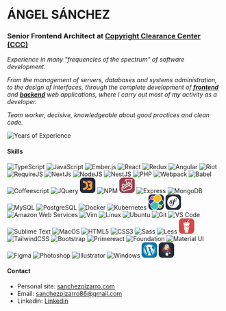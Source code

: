 # ÁNGEL SÁNCHEZ

### Senior Frontend Architect at [Copyright Clearance Center (CCC)](https://www.copyright.com/)

_Experience in many "frequencies of the spectrum" of software development._

_From the management of servers, databases and systems administration, to the design of interfaces, through the complete development of <ins>**frontend**</ins> and <ins>**backend**</ins> web applications, where I carry out most of my activity as a developer._

_Team worker, decisive, knowledgeable about good practices and clean code._

![Years of Experience](https://img.shields.io/badge/Experiencia-15%20años-blue)

#### Skills

<p align="left">
  <!-- TS -->
  <img src="https://raw.githubusercontent.com/danielcranney/readme-generator/main/public/icons/skills/typescript-colored.svg" alt="TypeScript" title="TypeScript" width="36" height="36" />

  <!-- JS -->
  <img src="https://raw.githubusercontent.com/danielcranney/readme-generator/main/public/icons/skills/javascript-colored.svg" alt="JavaScript" title="JavaScript" width="36" height="36" />

  <!-- Ember -->
  <img src="https://raw.githubusercontent.com/danielcranney/readme-generator/main/public/icons/skills/emberjs-colored.svg" alt="Ember.js" title="Ember.js" width="36" height="36" />

  <!-- React -->
  <img src="https://raw.githubusercontent.com/danielcranney/readme-generator/main/public/icons/skills/react-colored.svg" alt="React" title="React" width="36" height="36" />

  <!-- Redux -->
  <img src="https://raw.githubusercontent.com/danielcranney/readme-generator/main/public/icons/skills/redux-colored.svg" alt="Redux" title="Redux" width="36" height="36" />

  <!-- Angular -->
  <img src="https://raw.githubusercontent.com/danielcranney/readme-generator/main/public/icons/skills/angularjs-colored.svg" alt="Angular" title="Angular" width="36" height="36" />

  <!-- Riot -->
  <img src="https://sanchezpizarro.com/src/img/ico/riot.png" alt="Riot" title="Riot" width="36" height="36" />

  <!-- RequireJS -->
  <img src="https://sanchezpizarro.com/src/img/ico/requirejs.png" alt="RequireJS" title="RequireJS" width="36" height="36" />

  <!-- ##### -->

  <!-- Next.js -->
  <img src="https://raw.githubusercontent.com/danielcranney/readme-generator/main/public/icons/skills/nextjs-colored-dark.svg" alt="NextJs" title="NextJs" width="36" height="36" />

  <!-- Node.js -->
  <img src="https://raw.githubusercontent.com/danielcranney/readme-generator/main/public/icons/skills/nodejs-colored.svg" alt="NodeJS" title="NodeJS" width="36" height="36" />

  <!-- NestJS -->
  <img src="https://raw.githubusercontent.com/danielcranney/readme-generator/main/public/icons/skills/nestjs-colored.svg" alt="NestJS" title="NestJS" width="36" height="36" />

  <!-- PHP -->
  <img src="https://raw.githubusercontent.com/danielcranney/readme-generator/main/public/icons/skills/php-colored.svg" alt="PHP" title="PHP" width="36" height="36" />

  <!-- Webpack -->
  <img src="https://raw.githubusercontent.com/danielcranney/readme-generator/main/public/icons/skills/webpack-colored.svg" alt="Webpack" title="Webpack" width="36" height="36" />

  <!-- Babel -->
  <img src="https://raw.githubusercontent.com/danielcranney/readme-generator/main/public/icons/skills/babel-colored-dark.svg" alt="Babel" title="Babel" width="36" height="36" />

  <!-- CoffeeScript -->
  <img src="https://raw.githubusercontent.com/danielcranney/readme-generator/main/public/icons/skills/coffeescript-colored-dark.svg" alt="Coffeescript" title="Coffeescript" width="36" height="36" />

  <!-- jQuery -->
  <img src="https://raw.githubusercontent.com/danielcranney/readme-generator/main/public/icons/skills/jquery-colored.svg" alt="JQuery" title="JQuery" width="36" height="36" />

  <!-- D3 -->
  <img src="https://github.com/tandpfun/skill-icons/raw/main/icons/D3-Dark.svg" alt="D3" title="D3" width="36" height="36" />

  <!-- NPM -->
  <img src="https://raw.githubusercontent.com/tandpfun/skill-icons/main/icons/Npm-Dark.svg" alt="NPM" title="NPM" width="36" height="36" />

  <!-- Jest -->
  <img src="https://raw.githubusercontent.com/tandpfun/skill-icons/main/icons/Jest.svg" alt="Jest" title="Jest" width="36" height="36" />

  <!-- ##### -->

  <!-- Express -->
  <img src="https://raw.githubusercontent.com/danielcranney/readme-generator/main/public/icons/skills/express-colored-dark.svg" alt="Express" title="Express" width="36" height="36" />

  <!-- MongoDB -->
  <img src="https://raw.githubusercontent.com/danielcranney/readme-generator/main/public/icons/skills/mongodb-colored.svg" alt="MongoDB" title="MongoDB" width="36" height="36" />

  <!-- MySQL -->
  <img src="https://raw.githubusercontent.com/danielcranney/readme-generator/main/public/icons/skills/mysql-colored.svg" alt="MySQL" title="MySQL" width="36" height="36" />

  <!-- PostgreSQL -->
  <img src="https://raw.githubusercontent.com/danielcranney/readme-generator/main/public/icons/skills/postgresql-colored.svg" alt="PostgreSQL" title="PostgreSQL" width="36" height="36" />

  <!-- Docker -->
  <img src="https://raw.githubusercontent.com/danielcranney/readme-generator/main/public/icons/skills/docker-colored.svg" alt="Docker" title="Docker" width="36" height="36" />

  <!-- Kubernetes -->
  <img src="https://raw.githubusercontent.com/danielcranney/readme-generator/main/public/icons/skills/kubernetes-colored.svg" alt="Kubernetes" title="Kubernetes" width="36" height="36" />

  <!-- ElasticSearch -->
  <img src="https://raw.githubusercontent.com/tandpfun/skill-icons/main/icons/Elasticsearch-Dark.svg" alt="ElasticSearch" title="ElasticSearch" width="36" height="36" />

  <!-- Symfony -->
  <img src="https://raw.githubusercontent.com/tandpfun/skill-icons/main/icons/Symfony-Dark.svg" alt="Symfony" title="Symfony" width="36" height="36" />

  <!-- AWS -->
  <img src="https://raw.githubusercontent.com/danielcranney/readme-generator/main/public/icons/skills/aws-colored-dark.svg" alt="Amazon Web Services" title="Amazon Web Services" width="36" height="36" />

  <!-- Vim -->
  <img src="https://raw.githubusercontent.com/danielcranney/readme-generator/main/public/icons/skills/vim-colored.svg" alt="Vim" title="Vim" width="36" height="36" />

  <!-- Linux -->
  <img src="https://raw.githubusercontent.com/danielcranney/readme-generator/main/public/icons/skills/linux-colored.svg" alt="Linux" title="Linux" width="36" height="36" />

  <!-- Ubuntu -->
  <img src="https://raw.githubusercontent.com/danielcranney/readme-generator/main/public/icons/skills/ubuntu-colored.svg" alt="Ubuntu" title="Ubuntu" width="36" height="36" />

  <!-- Git -->
  <img src="https://raw.githubusercontent.com/danielcranney/readme-generator/main/public/icons/skills/git-colored.svg" alt="Git" title="Git" width="36" height="36" />

  <!-- VS Code -->
  <img src="https://raw.githubusercontent.com/danielcranney/readme-generator/main/public/icons/skills/visualstudiocode-colored.svg" alt="VS Code" title="VS Code" width="36" height="36" />

  <!-- Sublime Text -->
  <img src="https://raw.githubusercontent.com/danielcranney/readme-generator/main/public/icons/skills/sublimetext-colored.svg" alt="Sublime Text" title="Sublime Text" width="36" height="36" />

  <!-- macOS -->
  <img src="https://raw.githubusercontent.com/danielcranney/readme-generator/main/public/icons/skills/macos-colored-dark.svg" alt="MacOS" title="MacOS" width="36" height="36" />

  <!-- ##### -->

  <!-- HTML5 -->
  <img src="https://raw.githubusercontent.com/danielcranney/readme-generator/main/public/icons/skills/html5-colored.svg" alt="HTML5" title="HTML5" width="36" height="36" />

  <!-- CSS3 -->
  <img src="https://raw.githubusercontent.com/danielcranney/readme-generator/main/public/icons/skills/css3-colored.svg" alt="CSS3" title="CSS3" width="36" height="36" />

  <!-- Sass -->
  <img src="https://raw.githubusercontent.com/danielcranney/readme-generator/main/public/icons/skills/sass-colored.svg" alt="Sass" title="Sass" width="36" height="36" />

  <!-- Less -->
  <img src="https://raw.githubusercontent.com/tandpfun/skill-icons/main/icons/Less-Dark.svg" alt="Less" title="Less" width="36" height="36" />

  <!-- Gulp -->
  <img src="https://raw.githubusercontent.com/tandpfun/skill-icons/main/icons/Gulp.svg" alt="Gulp" title="Gulp" width="36" height="36" />

  <!-- Tailwind -->
  <img src="https://raw.githubusercontent.com/danielcranney/readme-generator/main/public/icons/skills/tailwindcss-colored.svg" alt="TailwindCSS" title="TailwindCSS" width="36" height="36" />

  <!-- Bootstrap -->
  <img src="https://raw.githubusercontent.com/danielcranney/readme-generator/main/public/icons/skills/bootstrap-colored.svg" alt="Bootstrap" title="Bootstrap" width="36" height="36" />

  <!-- PrimeReact -->
  <img src="https://sanchezpizarro.com/src/img/ico/primereact.png" alt="Primereact" title="Primereact" width="36" height="36" />

  <!-- Foundation -->
  <img src="https://sanchezpizarro.com/src/img/ico/foundation.svg" alt="Foundation" title="Foundation" width="36" height="36" />

  <!-- MUI -->
  <img src="https://raw.githubusercontent.com/danielcranney/readme-generator/main/public/icons/skills/materialui-colored.svg" alt="Material UI" title="Material UI" width="36" height="36" />

  <!-- Figma -->
  <img src="https://raw.githubusercontent.com/danielcranney/readme-generator/main/public/icons/skills/figma-colored.svg" alt="Figma" title="Figma" width="36" height="36" />

  <!-- Photoshop -->
  <img src="https://raw.githubusercontent.com/danielcranney/readme-generator/main/public/icons/skills/photoshop-colored-dark.svg" alt="Photoshop" title="Photoshop" width="36" height="36" />

  <!-- Illustrator -->
  <img src="https://raw.githubusercontent.com/danielcranney/readme-generator/main/public/icons/skills/illustrator-colored-dark.svg" alt="Illustrator" title="Illustrator" width="36" height="36" />

  <!-- ##### -->

  <!-- Windows -->
  <img src="https://raw.githubusercontent.com/tandpfun/skill-icons/main/icons/Windows-Dark.svg" alt="Windows" title="Windows" width="36" height="36" />

  <!-- Wordpress -->
  <img src="https://raw.githubusercontent.com/tandpfun/skill-icons/main/icons/Wordpress.svg" alt="Wordpress" title="Wordpress" width="36" height="36" />

  <!-- Jenkins -->
  <img src="https://raw.githubusercontent.com/tandpfun/skill-icons/main/icons/Jenkins-Dark.svg" alt="Jenkins" title="Jenkins" width="36" height="36" />
</p>

#### Contact

- Personal site: [sanchezpizarro.com](http://sanchezpizarro.com/)
- Email: [sanchezpizarro86@gmail.com](mailto:sanchezpizarro86@gmail.com)
- Linkedin: [Linkedin](https://www.linkedin.com/in/sanchezpizarro)
